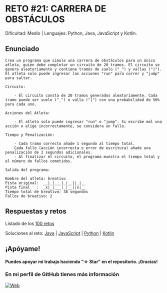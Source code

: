 # RETO #21: CARRERA DE OBSTÁCULOS
Dificultad: Medio | Lenguajes: Python, Java, JavaScript y Kotlin.

## Enunciado

```
Crea un programa que simule una carrera de obstáculos para un único atleta, quien debe completar un circuito de 20 tramos. El circuito se genera aleatoriamente y contiene tramos de suelo ("_") y vallas ("|"). El atleta solo puede ingresar las acciones "run" para correr y "jump" para saltar.

Circuito:

    - El circuito consta de 20 tramos generados aleatoriamente. Cada tramo puede ser suelo ("_") o valla ("|") con una probabilidad de 50% para cada uno.

Acciones del Atleta:

    - El atleta solo puede ingresar "run" o "jump". Si escribe mal una acción o elige incorrectamente, se considera un fallo.

Tiempo y Penalización:

    - Cada tramo correcto añade 1 segundo al tiempo total.
    Cada fallo (acción incorrecta o error de escritura) añade una penalización de 2 segundos adicionales.
    - Al finalizar el circuito, el programa muestra el tiempo total y el número de fallos cometidos.

Salida del programa:

Nombre del atleta: breativo
Pista original:  __|_|___|_|__||_|__
Pista final   :  _x|_|___|_|__||x|__
Tiempo total de breativo: 38 segundos
Fallos de breativo: 2
```

## Respuestas y retos
Listado de los [100 retos](/README.md)

Soluciones al reto: 
[Java](/RETOS/Reto23/Reto23.java) | 
[JavaScript](/RETOS/Reto23/Reto23.js) | 
[Python](/RETOS/Reto23/Reto23.py) |
[Kotlin](/RETOS/Reto23/Reto23.kt)



## ¡Apóyame! 
#### Puedes apoyar mi trabajo haciendo "☆ Star" en el repositorio. ¡Gracias!

### En mi perfil de GitHub tienes más información

[![Web](https://img.shields.io/badge/GitHub-breativo-14a1f0?style=for-the-badge&logo=github&logoColor=white&labelColor=101010)](https://github.com/breativo)